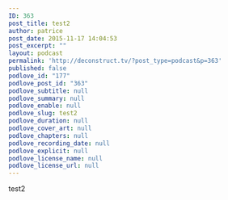 ```yaml
---
ID: 363
post_title: test2
author: patrice
post_date: 2015-11-17 14:04:53
post_excerpt: ""
layout: podcast
permalink: 'http://deconstruct.tv/?post_type=podcast&p=363'
published: false
podlove_id: "177"
podlove_post_id: "363"
podlove_subtitle: null
podlove_summary: null
podlove_enable: null
podlove_slug: test2
podlove_duration: null
podlove_cover_art: null
podlove_chapters: null
podlove_recording_date: null
podlove_explicit: null
podlove_license_name: null
podlove_license_url: null
---
```

test2